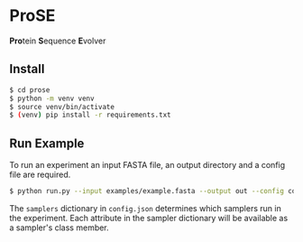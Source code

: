 # ProSE
**Pro**tein **S**equence **E**volver

## Install
```sh
$ cd prose
$ python -m venv venv
$ source venv/bin/activate
$ (venv) pip install -r requirements.txt
```

## Run Example
To run an experiment an input FASTA file, an output directory and a config file are required.
```sh
$ python run.py --input examples/example.fasta --output out --config config.json
```

The `samplers` dictionary in `config.json` determines which samplers run in the experiment. 
Each attribute in the sampler dictionary will be available as a sampler's class member.
